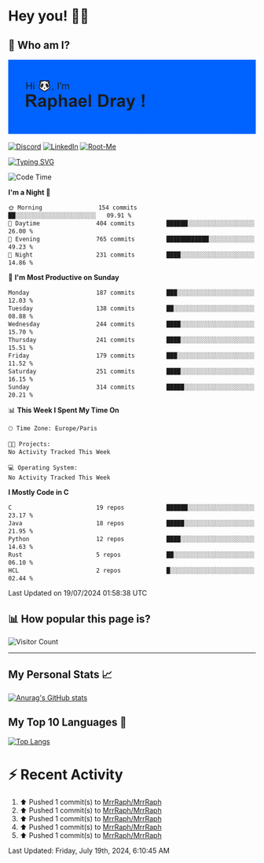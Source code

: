 # **Hey you! 👋🏼**

## **🔎 Who am I?**

<img src="https://github.com/MrrRaph/MrrRaph/blob/master/header.png?raw=true">

[![Discord](https://img.shields.io/badge/Discord-7289DA?style=for-the-badge&logo=discord&logoColor=white
)](https://discordapp.com/users/MrRaph#4214/)
[![LinkedIn](https://img.shields.io/badge/LinkedIn-0077B5?style=for-the-badge&logo=linkedin&logoColor=white)](https://www.linkedin.com/in/raphaeldray/)
[![Root-Me](https://img.shields.io/badge/dynamic/json?color=yellowgreen&label=Root-me%20Score&query=score&style=for-the-badge&url=https://raw.githubusercontent.com/MrrRaph/MrrRaph/master/root-me-stats.json&logoColor=white)](https://www.root-me.org/PandHacker)


[![Typing SVG](https://readme-typing-svg.herokuapp.com?font=glory&size=23&multiline=true&height=65&lines=CyberSecurity+Engineer+%F0%9F%92%BB;Freelance+Fullstack+Developer)](https://git.io/typing-svg)

<!--START_SECTION:waka-->
![Code Time](http://img.shields.io/badge/Code%20Time-0%20secs-blue)

**I'm a Night 🦉** 

```text
🌞 Morning                154 commits         ██░░░░░░░░░░░░░░░░░░░░░░░   09.91 % 
🌆 Daytime                404 commits         ██████░░░░░░░░░░░░░░░░░░░   26.00 % 
🌃 Evening                765 commits         ████████████░░░░░░░░░░░░░   49.23 % 
🌙 Night                  231 commits         ████░░░░░░░░░░░░░░░░░░░░░   14.86 % 
```
📅 **I'm Most Productive on Sunday** 

```text
Monday                   187 commits         ███░░░░░░░░░░░░░░░░░░░░░░   12.03 % 
Tuesday                  138 commits         ██░░░░░░░░░░░░░░░░░░░░░░░   08.88 % 
Wednesday                244 commits         ████░░░░░░░░░░░░░░░░░░░░░   15.70 % 
Thursday                 241 commits         ████░░░░░░░░░░░░░░░░░░░░░   15.51 % 
Friday                   179 commits         ███░░░░░░░░░░░░░░░░░░░░░░   11.52 % 
Saturday                 251 commits         ████░░░░░░░░░░░░░░░░░░░░░   16.15 % 
Sunday                   314 commits         █████░░░░░░░░░░░░░░░░░░░░   20.21 % 
```


📊 **This Week I Spent My Time On** 

```text
🕑︎ Time Zone: Europe/Paris

🐱‍💻 Projects: 
No Activity Tracked This Week

💻 Operating System: 
No Activity Tracked This Week
```

**I Mostly Code in C** 

```text
C                        19 repos            ██████░░░░░░░░░░░░░░░░░░░   23.17 % 
Java                     18 repos            █████░░░░░░░░░░░░░░░░░░░░   21.95 % 
Python                   12 repos            ████░░░░░░░░░░░░░░░░░░░░░   14.63 % 
Rust                     5 repos             ██░░░░░░░░░░░░░░░░░░░░░░░   06.10 % 
HCL                      2 repos             █░░░░░░░░░░░░░░░░░░░░░░░░   02.44 % 
```




 Last Updated on 19/07/2024 01:58:38 UTC
<!--END_SECTION:waka-->

## **📊 How popular this page is?**

![Visitor Count](https://profile-counter.glitch.me/MrrRaph/count.svg)

---

## **My Personal Stats 📈**

[![Anurag's GitHub stats](https://github-readme-stats.vercel.app/api?username=mrrraph&count_private=true&show_icons=true&title_color=fff&text_color=fff&bg_color=30,36d1dc,904e95)](https://github.com/anuraghazra/github-readme-stats)

## **My Top 10 Languages 📣**

[![Top Langs](https://github-readme-stats.vercel.app/api/top-langs/?username=mrrraph&langs_count=10&layout=compact&hide=html,css&hide_title=true)](https://github.com/anuraghazra/github-readme-stats)


# **⚡ Recent Activity**

<!--RECENT_ACTIVITY:start-->
1. ⬆️ Pushed 1 commit(s) to [MrrRaph/MrrRaph](https://github.com/MrrRaph/MrrRaph)<br>
2. ⬆️ Pushed 1 commit(s) to [MrrRaph/MrrRaph](https://github.com/MrrRaph/MrrRaph)<br>
3. ⬆️ Pushed 1 commit(s) to [MrrRaph/MrrRaph](https://github.com/MrrRaph/MrrRaph)<br>
4. ⬆️ Pushed 1 commit(s) to [MrrRaph/MrrRaph](https://github.com/MrrRaph/MrrRaph)<br>
5. ⬆️ Pushed 1 commit(s) to [MrrRaph/MrrRaph](https://github.com/MrrRaph/MrrRaph)<br>
<!--RECENT_ACTIVITY:end-->
<!--RECENT_ACTIVITY:last_update-->
Last Updated: Friday, July 19th, 2024, 6:10:45 AM
<!--RECENT_ACTIVITY:last_update_end-->
